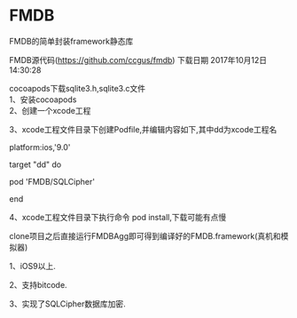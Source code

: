# FMDB
FMDB的简单封装framework静态库

FMDB源代码(https://github.com/ccgus/fmdb) 下载日期 2017年10月12日14:30:28

cocoapods下载sqlite3.h,sqlite3.c文件    
1、安装cocoapods    
2、创建一个xcode工程

3、xcode工程文件目录下创建Podfile,并编辑内容如下,其中dd为xcode工程名

platform:ios,'9.0'

target "dd" do

pod 'FMDB/SQLCipher'

end

4、xcode工程文件目录下执行命令 pod install,下载可能有点慢


clone项目之后直接运行FMDBAgg即可得到编译好的FMDB.framework(真机和模拟器)

1、iOS9以上.

2、支持bitcode.

3、实现了SQLCipher数据库加密.

